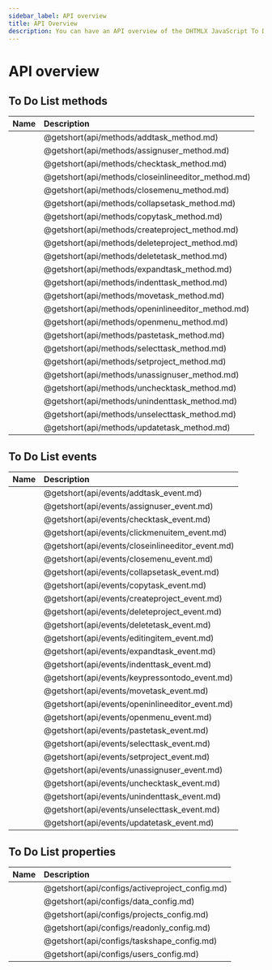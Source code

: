```yaml
---
sidebar_label: API overview
title: API Overview
description: You can have an API overview of the DHTMLX JavaScript To Do List library. Browse developer guides and API reference, try out code examples and live demos, and download a free 30-day evaluation version of DHTMLX To Do List.
---
```


# API overview

## To Do List methods

| Name                                        | Description                                        |
| :------------------------------------------ | :------------------------------------------------- |
| [](api/methods/addtask_method.md)           | @getshort(api/methods/addtask_method.md)           |
| [](api/methods/assignuser_method.md)        | @getshort(api/methods/assignuser_method.md)        |
| [](api/methods/checktask_method.md)         | @getshort(api/methods/checktask_method.md)         |
| [](api/methods/closeinlineeditor_method.md) | @getshort(api/methods/closeinlineeditor_method.md) |
| [](api/methods/closemenu_method.md)         | @getshort(api/methods/closemenu_method.md)         |
| [](api/methods/collapsetask_method.md)      | @getshort(api/methods/collapsetask_method.md)      |
| [](api/methods/copytask_method.md)          | @getshort(api/methods/copytask_method.md)          |
| [](api/methods/createproject_method.md)     | @getshort(api/methods/createproject_method.md)     |
| [](api/methods/deleteproject_method.md)     | @getshort(api/methods/deleteproject_method.md)     |
| [](api/methods/deletetask_method.md)        | @getshort(api/methods/deletetask_method.md)        |
| [](api/methods/expandtask_method.md)        | @getshort(api/methods/expandtask_method.md)        |
| [](api/methods/indenttask_method.md)        | @getshort(api/methods/indenttask_method.md)        |
| [](api/methods/movetask_method.md)          | @getshort(api/methods/movetask_method.md)          |
| [](api/methods/openinlineeditor_method.md)  | @getshort(api/methods/openinlineeditor_method.md)  |
| [](api/methods/openmenu_method.md)          | @getshort(api/methods/openmenu_method.md)          |
| [](api/methods/pastetask_method.md)         | @getshort(api/methods/pastetask_method.md)         |
| [](api/methods/selecttask_method.md)        | @getshort(api/methods/selecttask_method.md)        |
| [](api/methods/setproject_method.md)        | @getshort(api/methods/setproject_method.md)        |
| [](api/methods/unassignuser_method.md)      | @getshort(api/methods/unassignuser_method.md)      |
| [](api/methods/unchecktask_method.md)       | @getshort(api/methods/unchecktask_method.md)       |
| [](api/methods/unindenttask_method.md)      | @getshort(api/methods/unindenttask_method.md)      |
| [](api/methods/unselecttask_method.md)      | @getshort(api/methods/unselecttask_method.md)      |
| [](api/methods/updatetask_method.md)        | @getshort(api/methods/updatetask_method.md)        |

## To Do List events

| Name                                      | Description                                      |
| :---------------------------------------- | :----------------------------------------------- |
| [](api/events/addtask_event.md)           | @getshort(api/events/addtask_event.md)           |
| [](api/events/assignuser_event.md)        | @getshort(api/events/assignuser_event.md)        |
| [](api/events/checktask_event.md)         | @getshort(api/events/checktask_event.md)         |
| [](api/events/clickmenuitem_event.md)     | @getshort(api/events/clickmenuitem_event.md)     |
| [](api/events/closeinlineeditor_event.md) | @getshort(api/events/closeinlineeditor_event.md) |
| [](api/events/closemenu_event.md)         | @getshort(api/events/closemenu_event.md)         |
| [](api/events/collapsetask_event.md)      | @getshort(api/events/collapsetask_event.md)      |
| [](api/events/copytask_event.md)          | @getshort(api/events/copytask_event.md)          |
| [](api/events/createproject_event.md)     | @getshort(api/events/createproject_event.md)     |
| [](api/events/deleteproject_event.md)     | @getshort(api/events/deleteproject_event.md)     |
| [](api/events/deletetask_event.md)        | @getshort(api/events/deletetask_event.md)        |
| [](api/events/editingitem_event.md)       | @getshort(api/events/editingitem_event.md)       |
| [](api/events/expandtask_event.md)        | @getshort(api/events/expandtask_event.md)        |
| [](api/events/indenttask_event.md)        | @getshort(api/events/indenttask_event.md)        |
| [](api/events/keypressontodo_event.md)    | @getshort(api/events/keypressontodo_event.md)    |
| [](api/events/movetask_event.md)          | @getshort(api/events/movetask_event.md)          |
| [](api/events/openinlineeditor_event.md)  | @getshort(api/events/openinlineeditor_event.md)  |
| [](api/events/openmenu_event.md)          | @getshort(api/events/openmenu_event.md)          |
| [](api/events/pastetask_event.md)         | @getshort(api/events/pastetask_event.md)         |
| [](api/events/selecttask_event.md)        | @getshort(api/events/selecttask_event.md)        |
| [](api/events/setproject_event.md)        | @getshort(api/events/setproject_event.md)        |
| [](api/events/unassignuser_event.md)      | @getshort(api/events/unassignuser_event.md)      |
| [](api/events/unchecktask_event.md)       | @getshort(api/events/unchecktask_event.md)       |
| [](api/events/unindenttask_event.md)      | @getshort(api/events/unindenttask_event.md)      |
| [](api/events/unselecttask_event.md)      | @getshort(api/events/unselecttask_event.md)      |
| [](api/events/updatetask_event.md)        | @getshort(api/events/updatetask_event.md)        |


## To Do List properties

| Name                                    | Description                                    |
| :-------------------------------------- | :--------------------------------------------- |
| [](api/configs/activeproject_config.md) | @getshort(api/configs/activeproject_config.md) |
| [](api/configs/data_config.md)          | @getshort(api/configs/data_config.md)          |
| [](api/configs/projects_config.md)      | @getshort(api/configs/projects_config.md)      |
| [](api/configs/readonly_config.md)      | @getshort(api/configs/readonly_config.md)      |
| [](api/configs/taskshape_config.md)     | @getshort(api/configs/taskshape_config.md)     |
| [](api/configs/users_config.md)         | @getshort(api/configs/users_config.md)         |
